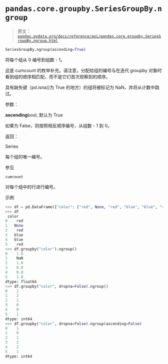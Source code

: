 # `pandas.core.groupby.SeriesGroupBy.ngroup`

> 原文：[`pandas.pydata.org/docs/reference/api/pandas.core.groupby.SeriesGroupBy.ngroup.html`](https://pandas.pydata.org/docs/reference/api/pandas.core.groupby.SeriesGroupBy.ngroup.html)

```py
SeriesGroupBy.ngroup(ascending=True)
```

将每个组从 0 编号到组数 - 1。

这是 cumcount 的枚举补充。请注意，分配给组的编号与在迭代 groupby 对象时看到组的顺序相匹配，而不是它们首次观察到的顺序。

具有缺失键（pd.isna()为 True 的地方）的组将被标记为 NaN，并将从计数中跳过。

参数：

**ascending**bool, 默认为 True

如果为 False，则按照相反顺序编号，从组数 - 1 到 0。

返回：

Series

每个组的唯一编号。

参见

`cumcount`

对每个组中的行进行编号。

示例

```py
>>> df = pd.DataFrame({"color": ["red", None, "red", "blue", "blue", "red"]})
>>> df
 color
0    red
1   None
2    red
3   blue
4   blue
5    red
>>> df.groupby("color").ngroup()
0    1.0
1    NaN
2    1.0
3    0.0
4    0.0
5    1.0
dtype: float64
>>> df.groupby("color", dropna=False).ngroup()
0    1
1    2
2    1
3    0
4    0
5    1
dtype: int64
>>> df.groupby("color", dropna=False).ngroup(ascending=False)
0    1
1    0
2    1
3    2
4    2
5    1
dtype: int64 
```
